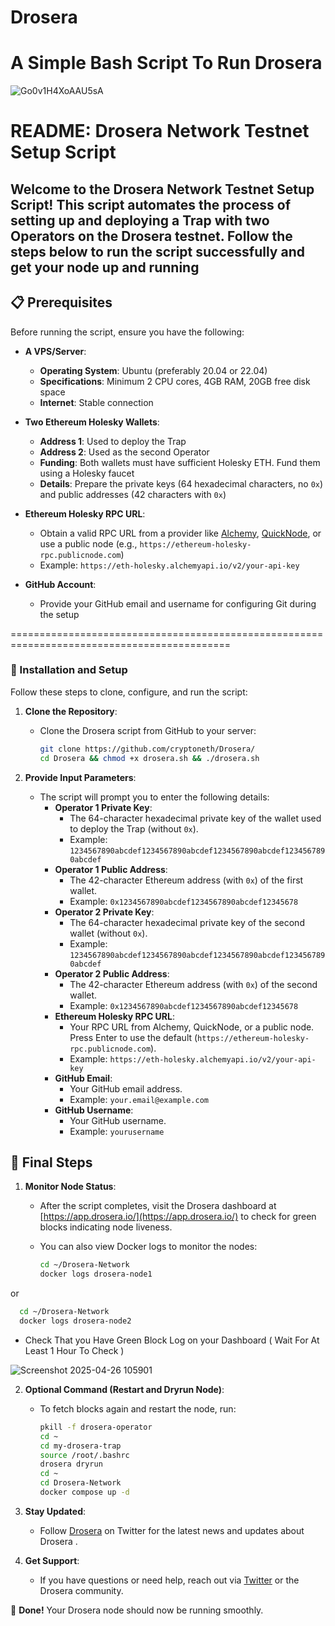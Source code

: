 # Drosera #
# A Simple Bash Script To Run Drosera #
![Go0v1H4XoAAU5sA](https://github.com/user-attachments/assets/1371df50-fe90-4f28-bdc7-28d610c6d82c)

# README: Drosera Network Testnet Setup Script #
## Welcome to the Drosera Network Testnet Setup Script! This script automates the process of setting up and deploying a Trap with two Operators on the Drosera testnet. Follow the steps below to run the script successfully and get your node up and running 



## 📋 Prerequisites

Before running the script, ensure you have the following:

- **A VPS/Server**:
  - **Operating System**: Ubuntu (preferably 20.04 or 22.04)
  - **Specifications**: Minimum 2 CPU cores, 4GB RAM, 20GB free disk space
  - **Internet**: Stable connection

- **Two Ethereum Holesky Wallets**:
  - **Address 1**: Used to deploy the Trap
  - **Address 2**: Used as the second Operator
  - **Funding**: Both wallets must have sufficient Holesky ETH. Fund them using a Holesky faucet 
  - **Details**: Prepare the private keys (64 hexadecimal characters, no `0x`) and public addresses (42 characters with `0x`)

- **Ethereum Holesky RPC URL**:
  - Obtain a valid RPC URL from a provider like [Alchemy](https://www.alchemy.com/), [QuickNode](https://www.quicknode.com/), or use a public node (e.g., `https://ethereum-holesky-rpc.publicnode.com`)
  - Example: `https://eth-holesky.alchemyapi.io/v2/your-api-key`

- **GitHub Account**:
  - Provide your GitHub email and username for configuring Git during the setup

============================================================================================

### 🚀 Installation and Setup

Follow these steps to clone, configure, and run the script:

1. **Clone the Repository**:
   - Clone the Drosera script from GitHub to your server:
     ```bash
     git clone https://github.com/cryptoneth/Drosera/
     cd Drosera && chmod +x drosera.sh && ./drosera.sh
     ```

2. **Provide Input Parameters**:
   - The script will prompt you to enter the following details:
     - **Operator 1 Private Key**:
       - The 64-character hexadecimal private key of the wallet used to deploy the Trap (without `0x`).
       - Example: `1234567890abcdef1234567890abcdef1234567890abcdef1234567890abcdef`
     - **Operator 1 Public Address**:
       - The 42-character Ethereum address (with `0x`) of the first wallet.
       - Example: `0x1234567890abcdef1234567890abcdef12345678`
     - **Operator 2 Private Key**:
       - The 64-character hexadecimal private key of the second wallet (without `0x`).
       - Example: `1234567890abcdef1234567890abcdef1234567890abcdef1234567890abcdef`
     - **Operator 2 Public Address**:
       - The 42-character Ethereum address (with `0x`) of the second wallet.
       - Example: `0x1234567890abcdef1234567890abcdef12345678`
     - **Ethereum Holesky RPC URL**:
       - Your RPC URL from Alchemy, QuickNode, or a public node. Press Enter to use the default (`https://ethereum-holesky-rpc.publicnode.com`).
       - Example: `https://eth-holesky.alchemyapi.io/v2/your-api-key`
     - **GitHub Email**:
       - Your GitHub email address.
       - Example: `your.email@example.com`
     - **GitHub Username**:
       - Your GitHub username.
       - Example: `yourusername`

## 🏁 Final Steps

1. **Monitor Node Status**:
   - After the script completes, visit the Drosera dashboard at [https://app.drosera.io/](https://app.drosera.io/) to check for green blocks indicating node liveness.
   - You can also view Docker logs to monitor the nodes:

     ```bash
     cd ~/Drosera-Network
     docker logs drosera-node1
     ```
or

   ```bash
     cd ~/Drosera-Network
     docker logs drosera-node2
   ```

   - Check That you Have Green Block Log on your Dashboard ( Wait For At Least 1 Hour To Check )

![Screenshot 2025-04-26 105901](https://github.com/user-attachments/assets/6ec00420-7e4c-49c9-a64a-0efc2dfccb2c)

2. **Optional Command (Restart and Dryrun Node)**:
   - To fetch blocks again and restart the node, run:
     ```bash
     pkill -f drosera-operator
     cd ~
     cd my-drosera-trap
     source /root/.bashrc
     drosera dryrun
     cd ~
     cd Drosera-Network
     docker compose up -d
     ```

3. **Stay Updated**:
   - Follow [Drosera](https://x.com/DroseraNetwork) on Twitter for the latest news and updates about Drosera .

4. **Get Support**:
   - If you have questions or need help, reach out via [Twitter](https://x.com/0xCrypton_) or the Drosera community.

🚀 **Done!** Your Drosera node should now be running smoothly.
